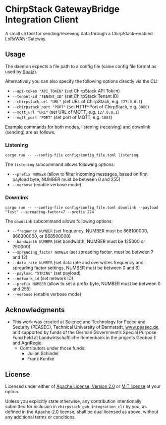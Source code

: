 # ChirpStack GatewayBridge Integration Client

A small cli tool for sending/receiving data through a ChirpStack-enabled LoRaWAN-Gateway.

## Usage
The daemon expects a file path to a config file (same config file format as used by [Spatz](../spatz)).

Alternatively you can also specify the following options directly via the CLI:
* `--api-token "API_TOKEN"` (set ChirpStack API Token)
* `--tenant-id "TENANT_ID"` (set ChirpStack Tenant ID)
* `--chirpstack_url "URL"`  (set URL of ChirpStack, e.g. `127.0.0.1`)
* `--chirpstack_port "PORT"` (set HTTP-Port of ChirpStack, e.g. `8080`)
* `--mqtt_url "URL"` (set URL of MQTT, e.g. `127.0.0.1`)
* `--mqtt_port "PORT"` (set port of MQTT, e.g. `1883`)


Example commands for both modes, listening (receiving) and downlink (sending) are as follows:

### Listening

```
cargo run -- --config-file config/config_file.toml listening 
```
The `listening` subcommand allows following options:

* `--prefix NUMBER` (allow to filter incoming messages, based on first payload byte, NUMBER must be between 0 and 255)
* `--verbose` (enable verbose mode)


### Downlink

```
cargo run -- --config-file config/config_file.toml downlink --payload "Test" --spreading-factor=7 --prefix 224
```

The `downlink` subcommand allows following options:


* `--frequency NUMBER` (set frequency, NUMBER must be 868100000, 868300000, or 868500000)
* `--bandwidth NUMBER` (set bandwidth, NUMBER must be 125000 or 250000)
* `--spreading_factor NUMBER` (set spreading factor, must be between 7 and 12)
* `--data_rate NUMBER` (set data rate and overwrites frequency and spreading factor settings, NUMBER must be between 0 and 6)
* `--payload "STRING"` (set payload)
* `--network_id` (set network ID)
* `--prefix NUMBER` (allow to set a prefix byte, NUMBER must be between 0 and 255)
* `--verbose` (enable verbose mode)


## Acknowledgments
* This work was created at Science and Technology for Peace and Security (PEASEC), Technical University of Darmstadt, www.peasec.de, and supported by funds of the German Government’s Special Purpose Fund held at Landwirtschaftliche Rentenbank in the projects Geobox-II and AgriRegio.
  * Contributors under those funds:
    * Julian Schindel
    * Franz Kuntke

## License
Licensed under either of [Apache License, Version 2.0](LICENSE-APACHE) or [MIT license](LICENSE-MIT) at your option.

Unless you explicitly state otherwise, any contribution intentionally submitted for inclusion in `chirpstack_gwb_integration_cli` by you, as defined in the Apache-2.0 license, shall be dual licensed as above, without any additional terms or conditions.

